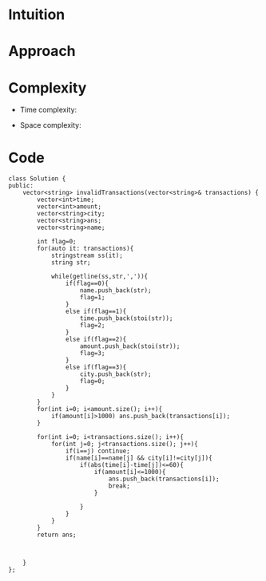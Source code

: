 # Intuition
<!-- Describe your first thoughts on how to solve this problem. -->

# Approach
<!-- Describe your approach to solving the problem. -->

# Complexity
- Time complexity:
<!-- Add your time complexity here, e.g. $$O(n)$$ -->

- Space complexity:
<!-- Add your space complexity here, e.g. $$O(n)$$ -->

# Code
```
class Solution {
public:
    vector<string> invalidTransactions(vector<string>& transactions) {
        vector<int>time;
        vector<int>amount;
        vector<string>city;
        vector<string>ans;
        vector<string>name;

        int flag=0;
        for(auto it: transactions){
            stringstream ss(it);
            string str;

            while(getline(ss,str,',')){
                if(flag==0){
                    name.push_back(str);
                    flag=1;
                }
                else if(flag==1){
                    time.push_back(stoi(str));
                    flag=2;
                }
                else if(flag==2){
                    amount.push_back(stoi(str));
                    flag=3;
                }
                else if(flag==3){
                    city.push_back(str);
                    flag=0;
                }
            }
        }
        for(int i=0; i<amount.size(); i++){
            if(amount[i]>1000) ans.push_back(transactions[i]);
        }

        for(int i=0; i<transactions.size(); i++){
            for(int j=0; j<transactions.size(); j++){
                if(i==j) continue;
                if(name[i]==name[j] && city[i]!=city[j]){
                    if(abs(time[i]-time[j])<=60){
                        if(amount[i]<=1000){
                            ans.push_back(transactions[i]);
                            break;
                        }
                        
                    }
                }
            }
        }
        return ans;



    }
};
```
